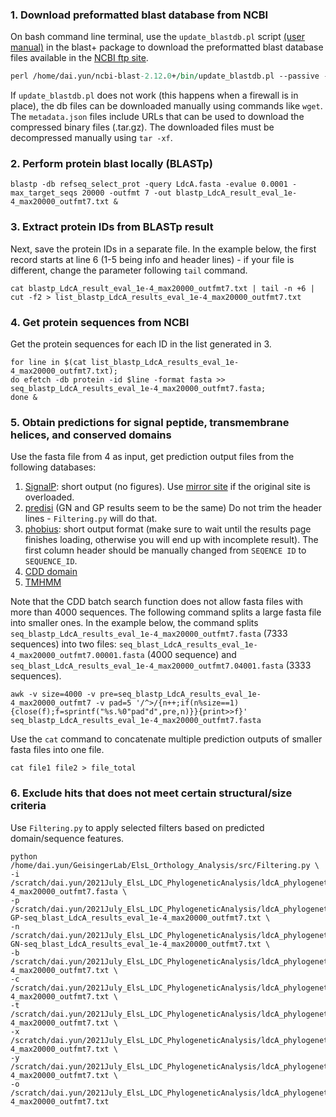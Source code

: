 
### 1. Download preformatted blast database from NCBI

On bash command line terminal, use the `update_blastdb.pl` script [(user manual)](https://www.ncbi.nlm.nih.gov/books/NBK62345/#blast_ftp_site.The_blastdb_subdirectory) in the blast+ package to download the preformatted blast database files available in the [NCBI ftp site](https://ftp.ncbi.nlm.nih.gov/blast/db/). 
```perl
perl /home/dai.yun/ncbi-blast-2.12.0+/bin/update_blastdb.pl --passive --decompress refseq_select_prot &
```
If `update_blastdb.pl` does not work (this happens when a firewall is in place), the db files can be downloaded manually using commands like `wget`. The `metadata.json` files include URLs that can be used to download the compressed binary files (.tar.gz). The downloaded files must be decompressed manually using `tar -xf`.   

### 2. Perform protein blast locally (BLASTp)
```
blastp -db refseq_select_prot -query LdcA.fasta -evalue 0.0001 -max_target_seqs 20000 -outfmt 7 -out blastp_LdcA_result_eval_1e-4_max20000_outfmt7.txt &
```
### 3. Extract protein IDs from BLASTp result
Next, save the protein IDs in a separate file. In the example below, the first record starts at line 6 (1-5 being info and header lines) - if your file is different, change the parameter following `tail` command.
```
cat blastp_LdcA_result_eval_1e-4_max20000_outfmt7.txt | tail -n +6 | cut -f2 > list_blastp_LdcA_results_eval_1e-4_max20000_outfmt7.txt
```

### 4. Get protein sequences from NCBI
Get the protein sequences for each ID in the list generated in 3.
```
for line in $(cat list_blastp_LdcA_results_eval_1e-4_max20000_outfmt7.txt); 
do efetch -db protein -id $line -format fasta >> seq_blastp_LdcA_results_eval_1e-4_max20000_outfmt7.fasta; 
done &
```

### 5. Obtain predictions for signal peptide, transmembrane helices, and conserved domains
Use the fasta file from 4 as input, get prediction output files from the following databases:

1. [SignalP](http://www.cbs.dtu.dk/services/SignalP/): short output (no figures). Use [mirror site](https://services.healthtech.dtu.dk/service.php?SignalP) if the original site is overloaded.
2. [predisi](http://www.predisi.de/) (GN and GP results seem to be the same) Do not trim the header lines - `Filtering.py` will do that.
3. [phobius](https://phobius.sbc.su.se/): short output format (make sure to wait until the results page finishes loading, otherwise you will end up with incomplete result). The first column header should be manually changed from `SEQENCE ID` to `SEQUENCE_ID`.
4. [CDD domain](https://www.ncbi.nlm.nih.gov/Structure/bwrpsb/bwrpsb.cgi) 
5. [TMHMM](https://services.healthtech.dtu.dk/service.php?TMHMM-2.0)

Note that the CDD batch search function does not allow fasta files with more than 4000 sequences. The following command splits a large fasta file into smaller ones. In the example below, the command splits `seq_blastp_LdcA_results_eval_1e-4_max20000_outfmt7.fasta` (7333 sequences) into two files: `seq_blast_LdcA_results_eval_1e-4_max20000_outfmt7.00001.fasta` (4000 sequence) and `seq_blast_LdcA_results_eval_1e-4_max20000_outfmt7.04001.fasta` (3333 sequences).
```
awk -v size=4000 -v pre=seq_blastp_LdcA_results_eval_1e-4_max20000_outfmt7 -v pad=5 '/^>/{n++;if(n%size==1){close(f);f=sprintf("%s.%0"pad"d",pre,n)}}{print>>f}' seq_blastp_LdcA_results_eval_1e-4_max20000_outfmt7.fasta
```

Use the `cat` command to concatenate multiple prediction outputs of smaller fasta files into one file.
```
cat file1 file2 > file_total
```

### 6. Exclude hits that does not meet certain structural/size criteria

Use `Filtering.py` to apply selected filters based on predicted domain/sequence features.

```
python /home/dai.yun/GeisingerLab/ElsL_Orthology_Analysis/src/Filtering.py \
-i /scratch/dai.yun/2021July_ElsL_LDC_PhylogeneticAnalysis/ldcA_phylogenetics/ldcA_blastp/seq_blastp_LdcA_results_eval_1e-4_max20000_outfmt7.fasta \
-p /scratch/dai.yun/2021July_ElsL_LDC_PhylogeneticAnalysis/ldcA_phylogenetics/ldcA_blastp/predictions/signalp-GP-seq_blast_LdcA_results_eval_1e-4_max20000_outfmt7.txt \
-n /scratch/dai.yun/2021July_ElsL_LDC_PhylogeneticAnalysis/ldcA_phylogenetics/ldcA_blastp/predictions/signalp-GN-seq_blast_LdcA_results_eval_1e-4_max20000_outfmt7.txt \
-b /scratch/dai.yun/2021July_ElsL_LDC_PhylogeneticAnalysis/ldcA_phylogenetics/ldcA_blastp/predictions/phobius_seq_blastp_LdcA_results_eval_1e-4_max20000_outfmt7.txt \
-c /scratch/dai.yun/2021July_ElsL_LDC_PhylogeneticAnalysis/ldcA_phylogenetics/ldcA_blastp/predictions/CDD_domain_seq_blastp_LdcA_results_eval_1e-4_max20000_outfmt7.txt \
-t /scratch/dai.yun/2021July_ElsL_LDC_PhylogeneticAnalysis/ldcA_phylogenetics/ldcA_blastp/predictions/TMHMM_seq_blastp_LdcA_results_eval_1e-4_max20000_outfmt7.txt \
-x /scratch/dai.yun/2021July_ElsL_LDC_PhylogeneticAnalysis/ldcA_phylogenetics/ldcA_blastp/predictions/predisi_GN_seq_blastp_LdcA_results_eval_1e-4_max20000_outfmt7.txt \
-y /scratch/dai.yun/2021July_ElsL_LDC_PhylogeneticAnalysis/ldcA_phylogenetics/ldcA_blastp/predictions/predisi_GP_seq_blastp_LdcA_results_eval_1e-4_max20000_outfmt7.txt \
-o /scratch/dai.yun/2021July_ElsL_LDC_PhylogeneticAnalysis/ldcA_phylogenetics/ldcA_blastp/predictions/shortlist_prot_acc_seq_blastp_LdcA_results_eval_1e-4_max20000_outfmt7.txt
```
